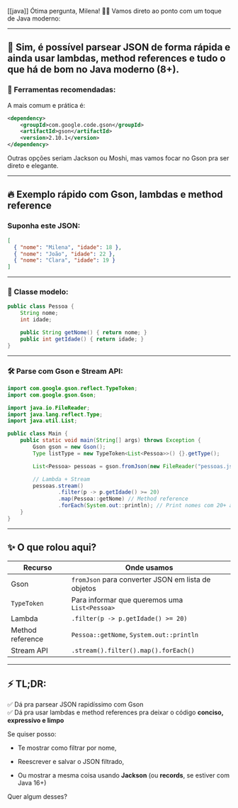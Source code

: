 [[java]]
Ótima pergunta, Milena! 👩‍💻 Vamos direto ao ponto com um toque de Java moderno:

---

## 🧠 **Sim, é possível parsear JSON de forma rápida** e ainda usar **lambdas, method references** e tudo o que há de bom no Java moderno (8+).

### 🔧 Ferramentas recomendadas:

A mais comum e prática é:

```xml
<dependency>
    <groupId>com.google.code.gson</groupId>
    <artifactId>gson</artifactId>
    <version>2.10.1</version>
</dependency>
```

Outras opções seriam Jackson ou Moshi, mas vamos focar no Gson pra ser direto e elegante.

---

## 🔥 Exemplo rápido com Gson, lambdas e method reference

### Suponha este JSON:

```json
[
  { "nome": "Milena", "idade": 18 },
  { "nome": "João", "idade": 22 },
  { "nome": "Clara", "idade": 19 }
]
```

---

### 🧾 Classe modelo:

```java
public class Pessoa {
    String nome;
    int idade;

    public String getNome() { return nome; }
    public int getIdade() { return idade; }
}
```

---

### 🛠 Parse com Gson e Stream API:

```java
import com.google.gson.reflect.TypeToken;
import com.google.gson.Gson;

import java.io.FileReader;
import java.lang.reflect.Type;
import java.util.List;

public class Main {
    public static void main(String[] args) throws Exception {
        Gson gson = new Gson();
        Type listType = new TypeToken<List<Pessoa>>() {}.getType();

        List<Pessoa> pessoas = gson.fromJson(new FileReader("pessoas.json"), listType);

        // Lambda + Stream
        pessoas.stream()
                .filter(p -> p.getIdade() >= 20)
                .map(Pessoa::getNome) // Method reference
                .forEach(System.out::println); // Print nomes com 20+ anos
    }
}
```

---

## ✨ O que rolou aqui?

|Recurso|Onde usamos|
|---|---|
|Gson|`fromJson` para converter JSON em lista de objetos|
|`TypeToken`|Para informar que queremos uma `List<Pessoa>`|
|Lambda|`.filter(p -> p.getIdade() >= 20)`|
|Method reference|`Pessoa::getNome`, `System.out::println`|
|Stream API|`.stream().filter().map().forEach()`|

---

## ⚡ TL;DR:

✅ Dá pra parsear JSON rapidíssimo com Gson  
✅ Dá pra usar lambdas e method references pra deixar o código **conciso, expressivo e limpo**

Se quiser posso:

- Te mostrar como filtrar por nome,
    
- Reescrever e salvar o JSON filtrado,
    
- Ou mostrar a mesma coisa usando **Jackson** (ou **records**, se estiver com Java 16+)
    

Quer algum desses?